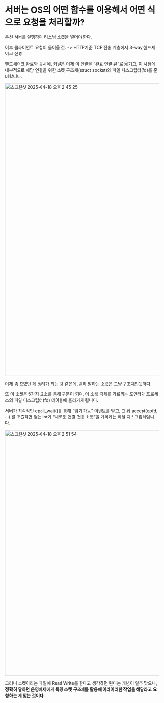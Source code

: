 # 서버는 OS의 어떤 함수를 이용해서 어떤 식으로 요청을 처리할까?

우선 서버를 실행하며 리스닝 소켓을 열어야 한다.

이후 클라이언트 요청이 들어올 것. -> HTTP기준 TCP 전송 계층에서 3-way 핸드셰이크 진행

핸드셰이크 완료와 동시에, 커널은 이제 이 연결을 “완료 연결 큐”로 옮기고, 이 시점에 내부적으로 해당 연결을 위한 소켓 구조체(struct socket)와 파일 디스크립터(fd)를 준비합니다.

<img width="955" alt="스크린샷 2025-04-18 오후 2 45 25" src="https://github.com/user-attachments/assets/1bb94bff-1904-4295-adb1-d9ad15334f50" />

<br/>

이제 좀 꼬였던 게 정리가 되는 것 같은데, 흔히 말하는 소켓은 그냥 구조체인듯하다. 

또 이 소켓은 5가지 요소를 통해 구분이 되며, 이 소켓 객체를 가르키는 포인터가 프로세스의 파일 디스크립터(fd) 테이블에 올라가게 됩니다.

서버가 지속적인 epoll_wait()를 통해 “읽기 가능” 이벤트를 받고, 그 뒤 accept(epfd, …) 를 호출하면 얻는 int가 “새로운 연결 전용 소켓”을 가리키는 파일 디스크립터입니다.

<img width="801" alt="스크린샷 2025-04-18 오후 2 51 54" src="https://github.com/user-attachments/assets/48ebeef3-59de-4e51-b4d6-3a15e8591dd6" />

그러니 소켓이라는 파일에 Read Write를 한다고 생각하면 된다는 개념이 얼추 맞으나, **정확히 말하면 운영체제에게 특정 소켓 구조체를 활용해 이러이러한 작업을 해달라고 요청하는 게 맞는 것이다.**

